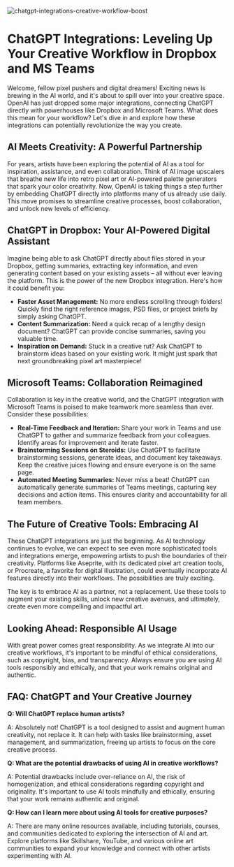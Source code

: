 ![chatgpt-integrations-creative-workflow-boost](https://images.pexels.com/photos/17485742/pexels-photo-17485742.png?auto=compress&cs=tinysrgb&fit=crop&h=627&w=1200)

# ChatGPT Integrations: Leveling Up Your Creative Workflow in Dropbox and MS Teams

Welcome, fellow pixel pushers and digital dreamers! Exciting news is brewing in the AI world, and it's about to spill over into your creative space. OpenAI has just dropped some major integrations, connecting ChatGPT directly with powerhouses like Dropbox and Microsoft Teams. What does this mean for your workflow? Let's dive in and explore how these integrations can potentially revolutionize the way you create.

## AI Meets Creativity: A Powerful Partnership

For years, artists have been exploring the potential of AI as a tool for inspiration, assistance, and even collaboration. Think of AI image upscalers that breathe new life into retro pixel art or AI-powered palette generators that spark your color creativity. Now, OpenAI is taking things a step further by embedding ChatGPT directly into platforms many of us already use daily. This move promises to streamline creative processes, boost collaboration, and unlock new levels of efficiency.

## ChatGPT in Dropbox: Your AI-Powered Digital Assistant

Imagine being able to ask ChatGPT directly about files stored in your Dropbox, getting summaries, extracting key information, and even generating content based on your existing assets – all without ever leaving the platform. This is the power of the new Dropbox integration. Here's how it could benefit you:

*   **Faster Asset Management:** No more endless scrolling through folders! Quickly find the right reference images, PSD files, or project briefs by simply asking ChatGPT.
*   **Content Summarization:** Need a quick recap of a lengthy design document? ChatGPT can provide concise summaries, saving you valuable time.
*   **Inspiration on Demand:** Stuck in a creative rut? Ask ChatGPT to brainstorm ideas based on your existing work. It might just spark that next groundbreaking pixel art masterpiece!

## Microsoft Teams: Collaboration Reimagined

Collaboration is key in the creative world, and the ChatGPT integration with Microsoft Teams is poised to make teamwork more seamless than ever. Consider these possibilities:

*   **Real-Time Feedback and Iteration:** Share your work in Teams and use ChatGPT to gather and summarize feedback from your colleagues. Identify areas for improvement and iterate faster.
*   **Brainstorming Sessions on Steroids:** Use ChatGPT to facilitate brainstorming sessions, generate ideas, and document key takeaways. Keep the creative juices flowing and ensure everyone is on the same page.
*   **Automated Meeting Summaries:** Never miss a beat! ChatGPT can automatically generate summaries of Teams meetings, capturing key decisions and action items. This ensures clarity and accountability for all team members.

## The Future of Creative Tools: Embracing AI

These ChatGPT integrations are just the beginning. As AI technology continues to evolve, we can expect to see even more sophisticated tools and integrations emerge, empowering artists to push the boundaries of their creativity. Platforms like Aseprite, with its dedicated pixel art creation tools, or Procreate, a favorite for digital illustration, could eventually incorporate AI features directly into their workflows. The possibilities are truly exciting.

The key is to embrace AI as a partner, not a replacement. Use these tools to augment your existing skills, unlock new creative avenues, and ultimately, create even more compelling and impactful art.

## Looking Ahead: Responsible AI Usage

With great power comes great responsibility. As we integrate AI into our creative workflows, it's important to be mindful of ethical considerations, such as copyright, bias, and transparency. Always ensure you are using AI tools responsibly and ethically, and that your work remains original and authentic.

## FAQ: ChatGPT and Your Creative Journey

**Q: Will ChatGPT replace human artists?**

A: Absolutely not! ChatGPT is a tool designed to assist and augment human creativity, not replace it. It can help with tasks like brainstorming, asset management, and summarization, freeing up artists to focus on the core creative process.

**Q: What are the potential drawbacks of using AI in creative workflows?**

A: Potential drawbacks include over-reliance on AI, the risk of homogenization, and ethical considerations regarding copyright and originality. It's important to use AI tools mindfully and ethically, ensuring that your work remains authentic and original.

**Q: How can I learn more about using AI tools for creative purposes?**

A: There are many online resources available, including tutorials, courses, and communities dedicated to exploring the intersection of AI and art. Explore platforms like Skillshare, YouTube, and various online art communities to expand your knowledge and connect with other artists experimenting with AI.
